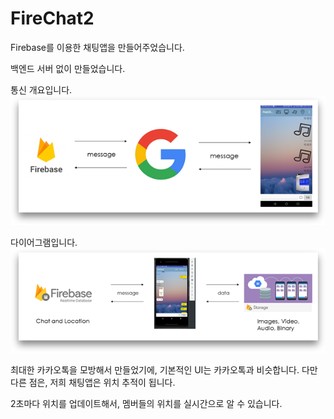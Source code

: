 # FireChat2
Firebase를 이용한 채팅앱을 만들어주었습니다.

백엔드 서버 없이 만들었습니다.

통신 개요입니다.
![Diagram](./img/Diagram01.png)

다이어그램입니다.
![Diagram](./img/Diagram02.png)

최대한 카카오톡을 모방해서 만들었기에,
기본적인 UI는 카카오톡과 비슷합니다.
다만 다른 점은, 저희 채팅앱은 위치 추적이 됩니다.

2초마다 위치를 업데이트해서,
멤버들의 위치를 실시간으로 알 수 있습니다.
